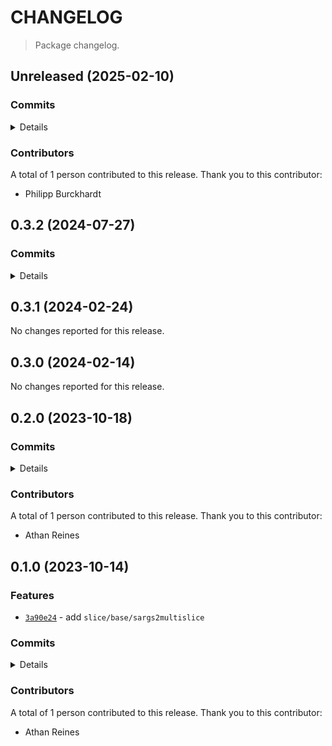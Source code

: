 # CHANGELOG

> Package changelog.

<section class="release" id="unreleased">

## Unreleased (2025-02-10)

<section class="commits">

### Commits

<details>

-   [`f387603`](https://github.com/stdlib-js/stdlib/commit/f387603e739f88a38af3263ce6ff675ad903ee8c) - **docs:** consistently use declarative instead of imperative sentences outside of intros _(by Philipp Burckhardt)_

</details>

</section>

<!-- /.commits -->

<section class="contributors">

### Contributors

A total of 1 person contributed to this release. Thank you to this contributor:

-   Philipp Burckhardt

</section>

<!-- /.contributors -->

</section>

<!-- /.release -->

<section class="release" id="v0.3.2">

## 0.3.2 (2024-07-27)

<section class="commits">

### Commits

<details>

-   [`ec98887`](https://github.com/stdlib-js/stdlib/commit/ec9888724c28aa7218d88ff62b91b71c0089c559) - **docs:** update related packages sections [(#2241)](https://github.com/stdlib-js/stdlib/pull/2241) _(by stdlib-bot)_

</details>

</section>

<!-- /.commits -->

</section>

<!-- /.release -->

<section class="release" id="v0.3.1">

## 0.3.1 (2024-02-24)

No changes reported for this release.

</section>

<!-- /.release -->

<section class="release" id="v0.3.0">

## 0.3.0 (2024-02-14)

No changes reported for this release.

</section>

<!-- /.release -->

<section class="release" id="v0.2.0">

## 0.2.0 (2023-10-18)

<section class="commits">

### Commits

<details>

-   [`03dcf4a`](https://github.com/stdlib-js/stdlib/commit/03dcf4ad4b075bb39da308a8b563f3ea4fb6a2f3) - **docs:** remove private annotation _(by Athan Reines)_

</details>

</section>

<!-- /.commits -->

<section class="contributors">

### Contributors

A total of 1 person contributed to this release. Thank you to this contributor:

-   Athan Reines

</section>

<!-- /.contributors -->

</section>

<!-- /.release -->

<section class="release" id="v0.1.0">

## 0.1.0 (2023-10-14)

<section class="features">

### Features

-   [`3a90e24`](https://github.com/stdlib-js/stdlib/commit/3a90e24c422825361969798c83a2c00ed91674fe) - add `slice/base/sargs2multislice`

</section>

<!-- /.features -->

<section class="commits">

### Commits

<details>

-   [`3a90e24`](https://github.com/stdlib-js/stdlib/commit/3a90e24c422825361969798c83a2c00ed91674fe) - **feat:** add `slice/base/sargs2multislice` _(by Athan Reines)_

</details>

</section>

<!-- /.commits -->

<section class="contributors">

### Contributors

A total of 1 person contributed to this release. Thank you to this contributor:

-   Athan Reines

</section>

<!-- /.contributors -->

</section>

<!-- /.release -->


